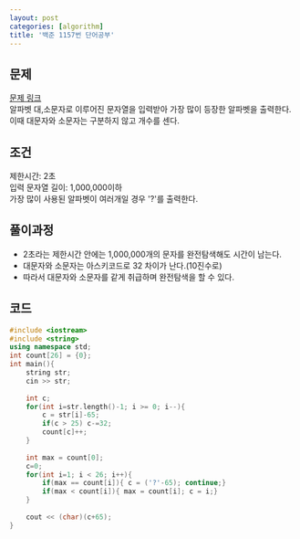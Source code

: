 ```yaml
---
layout: post
categories: [algorithm]
title: '백준 1157번 단어공부'
---
```

## 문제
[문제 링크](https://www.acmicpc.net/problem/1157)  
 알파벳 대,소문자로 이루어진 문자열을 입력받아 가장 많이 등장한 알파벳을 출력한다. 
이때 대문자와 소문자는 구분하지 않고 개수를 센다.
## 조건
제한시간: 2초  
입력 문자열 길이: 1,000,000이하  
가장 많이 사용된 알파벳이 여러개일 경우 '?'를 출력한다.  

## 풀이과정
- 2초라는 제한시간 안에는 1,000,000개의 문자를 완전탐색해도 시간이 남는다.  
- 대문자와 소문자는 아스키코드로 32 차이가 난다.(10진수로)  
- 따라서 대문자와 소문자를 같게 취급하며 완전탐색을 할 수 있다.

## 코드

``` c++
#include <iostream>
#include <string>
using namespace std;
int count[26] = {0};
int main(){
    string str;
    cin >> str;
    
    int c;
    for(int i=str.length()-1; i >= 0; i--){
        c = str[i]-65;
        if(c > 25) c-=32;
        count[c]++;
    }
    
    int max = count[0];
    c=0;
    for(int i=1; i < 26; i++){
        if(max == count[i]){ c = ('?'-65); continue;}
        if(max < count[i]){ max = count[i]; c = i;}
    }
    
    cout << (char)(c+65);
}
```
 